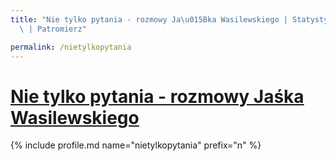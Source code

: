 ```yaml
---
title: "Nie tylko pytania - rozmowy Ja\u015Bka Wasilewskiego | Statystyki patronite.pl\
  \ | Patromierz"

permalink: /nietylkopytania
---
```


# [Nie tylko pytania - rozmowy Jaśka Wasilewskiego](https://patronite.pl/nietylkopytania)

{% include profile.md name="nietylkopytania" prefix="n" %}
